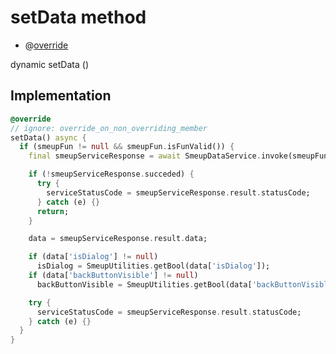 


# setData method







- @[override](https://api.flutter.dev/flutter/dart-core/override-constant.html)

dynamic setData
()








## Implementation

```dart
@override
// ignore: override_on_non_overriding_member
setData() async {
  if (smeupFun != null && smeupFun.isFunValid()) {
    final smeupServiceResponse = await SmeupDataService.invoke(smeupFun);

    if (!smeupServiceResponse.succeded) {
      try {
        serviceStatusCode = smeupServiceResponse.result.statusCode;
      } catch (e) {}
      return;
    }

    data = smeupServiceResponse.result.data;

    if (data['isDialog'] != null)
      isDialog = SmeupUtilities.getBool(data['isDialog']);
    if (data['backButtonVisible'] != null)
      backButtonVisible = SmeupUtilities.getBool(data['backButtonVisible']);

    try {
      serviceStatusCode = smeupServiceResponse.result.statusCode;
    } catch (e) {}
  }
}
```







